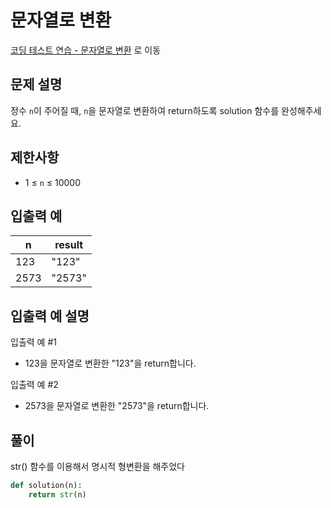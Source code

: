 # 문자열로 변환
[코딩 테스트 연습 - 문자열로 변환][1] 로 이동

## 문제 설명

정수 `n`이 주어질 때, `n`을 문자열로 변환하여 return하도록 solution 함수를 완성해주세요.

## 제한사항

- 1 ≤ `n` ≤ 10000

## 입출력 예

| n    | result |
| ---- | ------ |
| 123  | "123"  |
| 2573 | "2573" |

## 입출력 예 설명

입출력 예 #1

- 123을 문자열로 변환한 "123"을 return합니다.

입출력 예 #2

- 2573을 문자열로 변환한 "2573"을 return합니다.

## 풀이

str() 함수를 이용해서 명시적 형변환을 해주었다

```python
def solution(n):
    return str(n)
```

[1]: https://school.programmers.co.kr/learn/courses/30/lessons/181845
